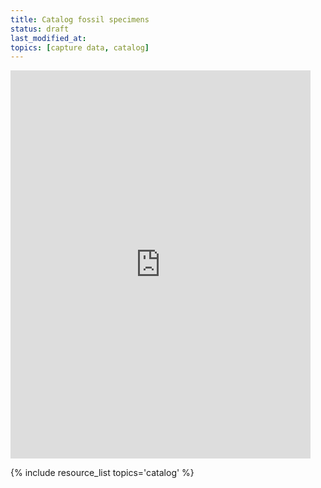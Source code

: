 ```yaml
---
title: Catalog fossil specimens
status: draft
last_modified_at: 
topics: [capture data, catalog]
---
```


<iframe src="https://drive.google.com/file/d/1aK_8LZoIgt6qETTHpbH_ZOjMRT7pghKX/view" frameborder="0" width="480" height="621" allowfullscreen="true" mozallowfullscreen="true" webkitallowfullscreen="true"></iframe>

{% include resource_list topics='catalog' %}
